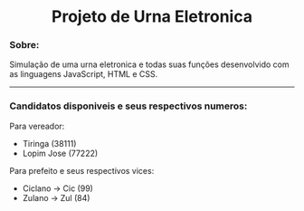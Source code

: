 <h1 align='center'>Projeto de Urna Eletronica</h1>

### Sobre:
Simulação de uma urna eletronica e todas suas funções desenvolvido com as linguagens JavaScript, HTML e CSS.

---

### Candidatos disponiveis e seus respectivos numeros:
Para vereador:
- Tiringa (38111)
- Lopim Jose (77222)

Para prefeito e seus respectivos vices:
- Ciclano -> Cic (99)
- Zulano -> Zul (84)


